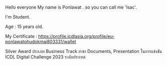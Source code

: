 
Hello everyone My name is Ponlawat . so you can call me 'Isac'. 


I'm Student.


Age : 15 years old.


My Certificate : https://profile.icdlasia.org/profile/eu-ponlawatphudokmai803331/wallet

Silver Award ประเภท Business Track สาขา Documents, Presentation ในการแข่งขัน ICDL Digital Challenge 2023 ระดับประเทศ 
